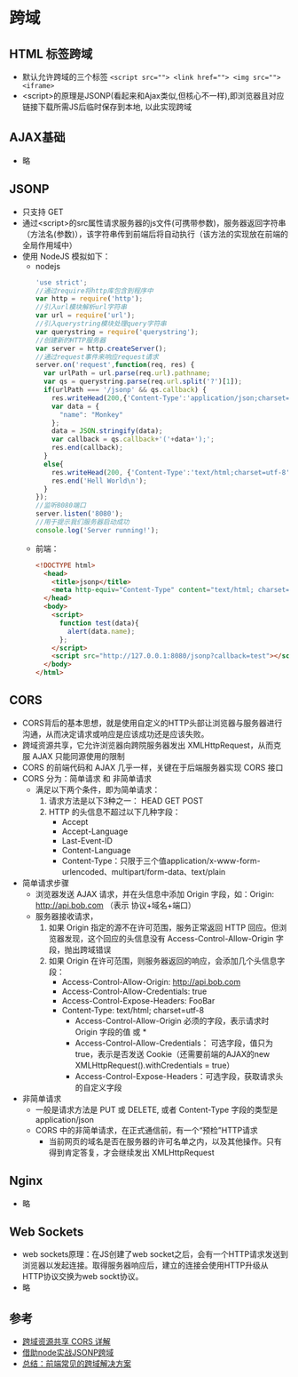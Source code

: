 # 跨域

## HTML 标签跨域
- 默认允许跨域的三个标签 ```<script src=""> <link href=""> <img src=""> <iframe>```
- \<script\>的原理是JSONP(看起来和Ajax类似,但核心不一样),即浏览器且对应链接下载所需JS后临时保存到本地, 以此实现跨域  

## AJAX基础
- 略

## JSONP
- 只支持 GET
- 通过\<script\>的src属性请求服务器的js文件(可携带参数)，服务器返回字符串（方法名(参数)），该字符串传到前端后将自动执行（该方法的实现放在前端的全局作用域中）
- 使用 NodeJS 模拟如下：
  * nodejs
    ```js
    'use strict';
    //通过require将http库包含到程序中
    var http = require('http');
    //引入url模块解析url字符串
    var url = require('url');
    //引入querystring模块处理query字符串
    var querystring = require('querystring');
    //创建新的HTTP服务器
    var server = http.createServer();
    //通过request事件来响应request请求
    server.on('request',function(req, res) {
      var urlPath = url.parse(req.url).pathname;
      var qs = querystring.parse(req.url.split('?')[1]);
      if(urlPath === '/jsonp' && qs.callback) {
        res.writeHead(200,{'Content-Type':'application/json;charset=utf-8'});
        var data = {
          "name": "Monkey"
        };
        data = JSON.stringify(data);
        var callback = qs.callback+'('+data+');';
        res.end(callback);
      }
      else{
        res.writeHead(200, {'Content-Type':'text/html;charset=utf-8'});
        res.end('Hell World\n');    
      }    
    });
    //监听8080端口
    server.listen('8080');
    //用于提示我们服务器启动成功
    console.log('Server running!');
    ```
  * 前端：
    ```html
    <!DOCTYPE html>
      <head>
        <title>jsonp</title>
        <meta http-equiv="Content-Type" content="text/html; charset=utf-8"/>
      </head>
      <body>
        <script>
          function test(data){
            alert(data.name);
          };
        </script>
        <script src="http://127.0.0.1:8080/jsonp?callback=test"></script>
      </body>
    </html>
    ```

## CORS
- CORS背后的基本思想，就是使用自定义的HTTP头部让浏览器与服务器进行沟通，从而决定请求或响应是应该成功还是应该失败。
- 跨域资源共享，它允许浏览器向跨院服务器发出 XMLHttpRequest，从而克服 AJAX 只能同源使用的限制
- CORS 的前端代码和 AJAX 几乎一样，关键在于后端服务器实现 CORS 接口
- CORS 分为：简单请求 和 非简单请求
  * 满足以下两个条件，即为简单请求：
    1. 请求方法是以下3种之一： HEAD  GET  POST
    2. HTTP 的头信息不超过以下几种字段：  
       - Accept
       - Accept-Language
       - Last-Event-ID
       - Content-Language
       - Content-Type：只限于三个值application/x-www-form-urlencoded、multipart/form-data、text/plain
- 简单请求步骤
  * 浏览器发送 AJAX 请求，并在头信息中添加 Origin 字段，如：Origin: http://api.bob.com （表示 协议+域名+端口）
  * 服务器接收请求，
    1. 如果 Origin 指定的源不在许可范围，服务正常返回 HTTP 回应。但浏览器发现，这个回应的头信息没有 Access-Control-Allow-Origin 字段，抛出跨域错误
    2. 如果 Origin 在许可范围，则服务器返回的响应，会添加几个头信息字段：
       - Access-Control-Allow-Origin: http://api.bob.com
       - Access-Control-Allow-Credentials: true
       - Access-Control-Expose-Headers: FooBar
       - Content-Type: text/html; charset=utf-8
         * Access-Control-Allow-Origin 必须的字段，表示请求时 Origin 字段的值 或 *
         * Access-Control-Allow-Credentials： 可选字段，值只为true，表示是否发送 Cookie（还需要前端的AJAX的new XMLHttpRequest().withCredentials = true）
         * Access-Control-Expose-Headers：可选字段，获取请求头的自定义字段
- 非简单请求
  * 一般是请求方法是 PUT 或 DELETE, 或者 Content-Type 字段的类型是 application/json
  * CORS 中的非简单请求，在正式通信前，有一个“预检”HTTP请求
    * 当前网页的域名是否在服务器的许可名单之内，以及其他操作。只有得到肯定答复，才会继续发出 XMLHttpRequest

## Nginx
- 略

## Web Sockets
- web sockets原理：在JS创建了web socket之后，会有一个HTTP请求发送到浏览器以发起连接。取得服务器响应后，建立的连接会使用HTTP升级从HTTP协议交换为web sockt协议。
- 略


## 参考
- [跨域资源共享 CORS 详解](http://www.ruanyifeng.com/blog/2016/04/cors.html)
- [借助node实战JSONP跨域](https://www.cnblogs.com/giggle/p/5496596.html)
- [总结：前端常见的跨域解决方案](https://www.cnblogs.com/cjr001/p/7852623.html)